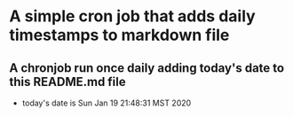 A simple cron job that adds daily timestamps to markdown file
============================================================
## A chronjob run once daily adding today's date to this README.md file
* today's date is Sun Jan 19 21:48:31 MST 2020
